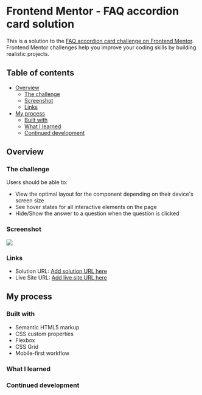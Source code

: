 # Frontend Mentor - FAQ accordion card solution

This is a solution to the [FAQ accordion card challenge on Frontend Mentor](https://www.frontendmentor.io/challenges/faq-accordion-card-XlyjD0Oam). Frontend Mentor challenges help you improve your coding skills by building realistic projects.

## Table of contents

- [Overview](#overview)
  - [The challenge](#the-challenge)
  - [Screenshot](#screenshot)
  - [Links](#links)
- [My process](#my-process)
  - [Built with](#built-with)
  - [What I learned](#what-i-learned)
  - [Continued development](#continued-development)

## Overview

### The challenge

Users should be able to:

- View the optimal layout for the component depending on their device's screen size
- See hover states for all interactive elements on the page
- Hide/Show the answer to a question when the question is clicked

### Screenshot

![](/images/screenshot.jpg)

### Links

- Solution URL: [Add solution URL here](https://www.frontendmentor.io/solutions/faq-component-no-js-sULPgPArN)
- Live Site URL: [Add live site URL here](https://faq-component-no-js.vercel.app/)

## My process

### Built with

- Semantic HTML5 markup
- CSS custom properties
- Flexbox
- CSS Grid
- Mobile-first workflow

### What I learned

### Continued development
